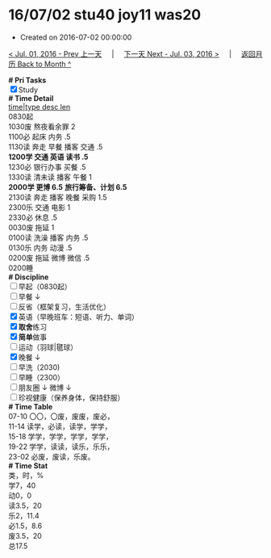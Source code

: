 # 16/07/02 stu40 joy11 was20

- Created on 2016-07-02 00:00:00

[< Jul. 01, 2016 - Prev 上一天](/lifelogs/2016/07/d01.md) &nbsp; &nbsp; | &nbsp; &nbsp; [下一天 Next - Jul. 03, 2016 >](/lifelogs/2016/07/d03.md) &nbsp; &nbsp; |  &nbsp; &nbsp; [返回月历 Back to Month ^](/lifelogs/2016/07/index.md)
<br/><div><b># Pri Tasks</b></div><div><input checked="true" type="checkbox"/>Study</div><div><b># Time Detail</b></div><div><u>time|type desc len</u></div><div>0830起</div><div>1030废 熬夜看余罪 2</div><div>1100必 起床 内务 .5</div><div>1130读 奔走 早餐 播客 交通 .5</div><div><b>1200学 交通 英语 读书 .5</b></div><div>1230必 银行办事 买餐 .5</div><div>1330读 清未读 播客 午餐 1</div><div><b>2000学 更博 6.5</b> <b>旅行筹备、计划 6.5</b></div><div>2130读 奔走 播客 晚餐 采购 1.5</div><div>2300乐 交通 电影 1</div><div>2330必 休息 .5</div><div>0030废 拖延 1</div><div>0100读 洗澡 播客 内务 .5</div><div>0130乐 内务 动漫 .5</div><div>0200废 拖延 微博 微信 .5</div><div>0200睡</div><div><b># Discipline</b></div><div><input type="checkbox"/>早起（0830起）</div><div><input type="checkbox"/>早餐 ↓</div><div><input type="checkbox"/>反省（框架复习，生活优化）</div><div><input checked="true" type="checkbox"/>英语（早晚班车：短语、听力、单词）</div><div><input checked="true" type="checkbox"/><b>取舍</b>练习</div><div><input checked="true" type="checkbox"/><b>简单</b>做事</div><div><input type="checkbox"/>运动（羽球|毽球）</div><div><input checked="true" type="checkbox"/>晚餐 ↓</div><div><input type="checkbox"/>早洗（2030)</div><div><input type="checkbox"/>早睡（2300）</div><div><input type="checkbox"/>朋友圈 ↓ 微博 ↓</div><div><input type="checkbox"/>珍视健康（保养身体，保持舒服）</div><div><b># Time Table</b></div><div>07-10 〇〇，〇废，废废，废必，</div><div>11-14 读学，必读，读学，学学，</div><div>15-18 学学，学学，学学，学学，</div><div>19-22 学学，读读，读乐，乐乐，</div><div>23-02 必废，废读，乐废。</div><div><b># Time Stat</b></div><div>类，时，%</div><div>学7，40</div><div>动0，0</div><div>读3.5，20</div><div>乐2，11.4</div><div>必1.5，8.6</div><div>废3.5，20</div><div>总17.5</div>
